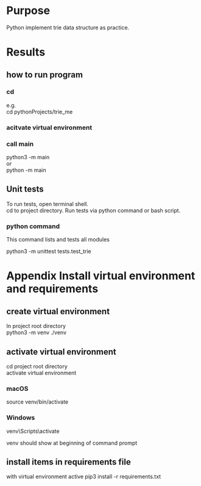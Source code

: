 # Purpose
Python implement trie data structure as practice.  

# Results

## how to run program
### cd <project root directory>  
e.g.  
cd pythonProjects/trie_me

### acitvate virtual environment  

### call main
python3 -m main  
or  
python -m main


## Unit tests
To run tests, open terminal shell.  
cd to project directory. Run tests via python command or bash script.

### python command
This command lists and tests all modules

python3 -m unittest tests.test_trie


# Appendix Install virtual environment and requirements

## create virtual environment
In project root directory  
python3 -m venv ./venv

## activate virtual environment
cd project root directory  
activate virtual environment
### macOS
source venv/bin/activate
### Windows
venv\Scripts\activate

venv should show at beginning of command prompt  

## install items in requirements file
with virtual environment active
pip3 install -r requirements.txt
